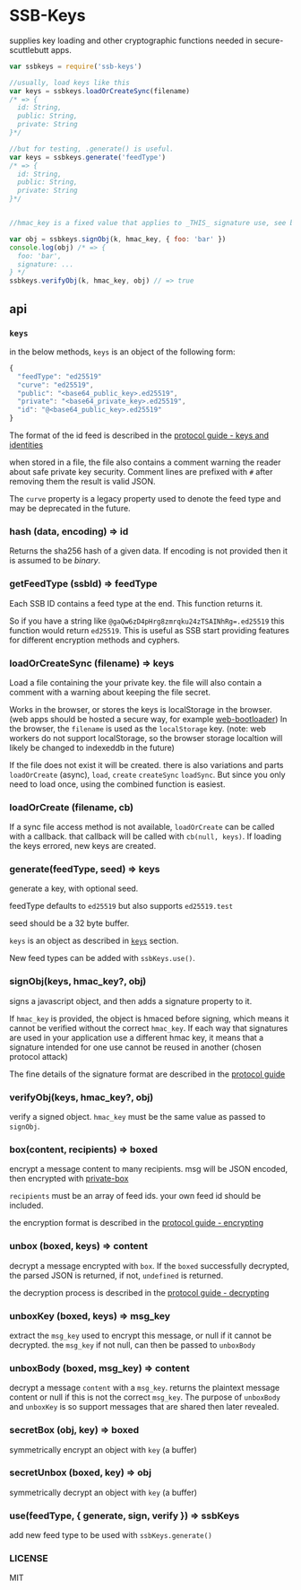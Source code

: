 # SSB-Keys

supplies key loading and other cryptographic functions needed in secure-scuttlebutt apps.

```js
var ssbkeys = require('ssb-keys')

//usually, load keys like this
var keys = ssbkeys.loadOrCreateSync(filename)
/* => {
  id: String,
  public: String,
  private: String
}*/

//but for testing, .generate() is useful.
var keys = ssbkeys.generate('feedType')
/* => {
  id: String,
  public: String,
  private: String
}*/


//hmac_key is a fixed value that applies to _THIS_ signature use, see below.

var obj = ssbkeys.signObj(k, hmac_key, { foo: 'bar' })
console.log(obj) /* => {
  foo: 'bar',
  signature: ...
} */
ssbkeys.verifyObj(k, hmac_key, obj) // => true
```

## api

### `keys`

in the below methods, `keys` is an object of the following form:

``` js
{
  "feedType": "ed25519"
  "curve": "ed25519",
  "public": "<base64_public_key>.ed25519",
  "private": "<base64_private_key>.ed25519",
  "id": "@<base64_public_key>.ed25519"
}
```

The format of the id feed is described in the [protocol guide - keys and identities](https://ssbc.github.io/scuttlebutt-protocol-guide/#keys-and-identities)

when stored in a file, the file also contains a comment warning the reader
about safe private key security.
Comment lines are prefixed with `#` after removing them the result is valid JSON.

The `curve` property is a legacy property used to denote the feed type and may be deprecated in the future.

### hash (data, encoding) => id
Returns the sha256 hash of a given data. If encoding is not provided then it is assumed to be _binary_.

### getFeedType (ssbId) => feedType

Each SSB ID contains a feed type at the end. This function returns it.

So if you have a string like `@gaQw6zD4pHrg8zmrqku24zTSAINhRg=.ed25519` this function would return `ed25519`.
This is useful as SSB start providing features for different encryption methods and cyphers.

### loadOrCreateSync (filename) => keys

Load a file containing the your private key. the file will also
contain a comment with a warning about keeping the file secret.

Works in the browser, or stores the keys is localStorage in the browser.
(web apps should be hosted a secure way, for example [web-bootloader](https://github.com/dominictarr/web-bootloader))
In the browser, the `filename` is used as the `localStorage` key.
(note: web workers do not support localStorage, so the browser storage localtion will likely
be changed to indexeddb in the future)

If the file does not exist it will be created. there is also
variations and parts `loadOrCreate` (async), `load`, `create`
`createSync` `loadSync`. But since you only need to load once,
using the combined function is easiest.

### loadOrCreate (filename, cb)

If a sync file access method is not available, `loadOrCreate` can be called with a
callback. that callback will be called with `cb(null, keys)`. If loading
the keys errored, new keys are created.

### generate(feedType, seed) => keys

generate a key, with optional seed.

feedType defaults to `ed25519` but also supports `ed25519.test`

seed should be a 32 byte buffer.

`keys` is an object as described in [`keys`](#keys) section.

New feed types can be added with `ssbKeys.use()`.

### signObj(keys, hmac_key?, obj)

signs a javascript object, and then adds a signature property to it.

If `hmac_key` is provided, the object is hmaced before signing,
which means it cannot be verified without the correct `hmac_key`.
If each way that signatures are used in your application use a different
hmac key, it means that a signature intended for one use cannot be reused in another
(chosen protocol attack)

The fine details of the signature format are described in the [protocol guide](https://ssbc.github.io/scuttlebutt-protocol-guide/#signature)

### verifyObj(keys, hmac_key?, obj)

verify a signed object. `hmac_key` must be the same value as passed to `signObj`.

### box(content, recipients) => boxed

encrypt a message content to many recipients. msg will be JSON encoded, then encrypted
with [private-box](https://github.com/auditdrivencrypto/private-box)

`recipients` must be an array of feed ids. your own feed id should be included.

the encryption format is described in the [protocol guide - encrypting](https://ssbc.github.io/scuttlebutt-protocol-guide/#encrypting)

### unbox (boxed, keys) => content

decrypt a message encrypted with `box`. If the `boxed` successfully decrypted,
the parsed JSON is returned, if not, `undefined` is returned.

the decryption process is described in the [protocol guide - decrypting](https://ssbc.github.io/scuttlebutt-protocol-guide/#decrypting)

### unboxKey (boxed, keys) => msg_key

extract the `msg_key` used to encrypt this message, or null if it cannot be decrypted.
the `msg_key` if not null, can then be passed to `unboxBody`

### unboxBody (boxed, msg_key) => content

decrypt a message `content` with a `msg_key`. returns the plaintext message content or null if
this is not the correct `msg_key`. The purpose of `unboxBody` and `unboxKey` is so support
messages that are shared then later revealed.

### secretBox (obj, key) => boxed

symmetrically encrypt an object with `key` (a buffer)

### secretUnbox (boxed, key) => obj

symmetrically decrypt an object with `key` (a buffer)

### use(feedType, { generate, sign, verify }) => ssbKeys

add new feed type to be used with `ssbKeys.generate()`

### LICENSE

MIT

